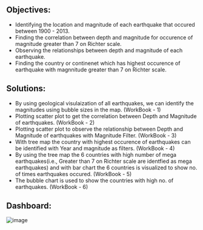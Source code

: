 ## Objectives:
  * Identifying the location and magnitude of each earthquake that occured between 1900 - 2013.
  * Finding the correlation between depth and magnitude for occurence of magnitude greater than 7 on Richter scale.
  * Observing the relationships between depth and magnitude of each earthquake.
  * Finding the country or continenet which has highest occurence of earthquake with magnnitude greater than 7 on Richter scale.
## Solutions:
  * By using geological visulaization of all earthquakes, we can identify the magnitudes using bubble sizes in the map. (WorkBook - 1)
  * Plotting scatter plot to get the correlation between Depth and Magnitude of earthquakes. (WorkBook - 2)
  * Plotting scatter plot to observe the relationship between Depth and Magnitude of earthquakes with Magnitude Filter. (WorkBook - 3)
  * With tree map the country with highest occurence of earthquakes can be identified with Year and magnitude as filters. (WorkBook - 4)
  * By using the tree map the 6 countries with high number of mega earthquakes(i.e., Greater than 7 on Richter scale are identfied as mega earthquakes) and with bar chart the 6 countries is visualized to show no. of times earthquakes occured. (WorkBook - 5)
  * The bubble chart is used to show the countries with high no. of earthquakes. (WorkBook - 6)
 ## Dashboard:
 
![image](https://github.com/shridhar1504/Tableau-Visualization-Viz.-Project-/assets/113985416/02bfd520-6b11-48ab-bb02-d6615d3b8e24)

